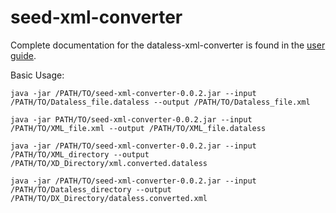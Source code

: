 # seed-xml-converter
Complete documentation for the dataless-xml-converter is found in the [user guide](https://iris-edu.github.io/seed-xml-converter/). 

Basic Usage:

`java -jar /PATH/TO/seed-xml-converter-0.0.2.jar --input /PATH/TO/Dataless_file.dataless --output /PATH/TO/Dataless_file.xml`

`java -jar PATH/TO/seed-xml-converter-0.0.2.jar --input /PATH/TO/XML_file.xml --output /PATH/TO/XML_file.dataless`

`java -jar /PATH/TO/seed-xml-converter-0.0.2.jar --input /PATH/TO/XML_directory --output /PATH/TO/XD_Directory/xml.converted.dataless`

`java -jar /PATH/TO/seed-xml-converter-0.0.2.jar --input /PATH/TO/Dataless_directory --output /PATH/TO/DX_Directory/dataless.converted.xml`
